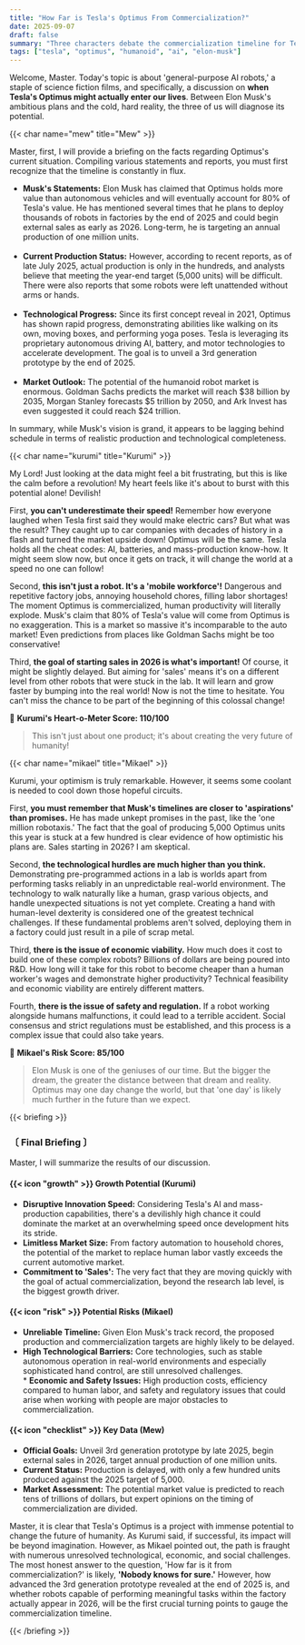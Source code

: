 ```yaml
---
title: "How Far is Tesla's Optimus From Commercialization?"
date: 2025-09-07
draft: false
summary: "Three characters debate the commercialization timeline for Tesla's humanoid robot, 'Optimus.' They analyze Elon Musk's ambitious vision against technological realities and production delays, diagnosing Optimus's potential impact on humanity's future and the risks it currently faces."
tags: ["tesla", "optimus", "humanoid", "ai", "elon-musk"]
---
```


<p>Welcome, Master. Today's topic is about 'general-purpose AI robots,' a staple of science fiction films, and specifically, a discussion on <strong>when Tesla's Optimus might actually enter our lives</strong>. Between Elon Musk's ambitious plans and the cold, hard reality, the three of us will diagnose its potential.</p>

{{< char name="mew" title="Mew" >}}
<p>Master, first, I will provide a briefing on the facts regarding Optimus's current situation. Compiling various statements and reports, you must first recognize that the timeline is constantly in flux.</p>
<ul>
    <li><strong>Musk's Statements:</strong> Elon Musk has claimed that Optimus holds more value than autonomous vehicles and will eventually account for 80% of Tesla's value. He has mentioned several times that he plans to deploy thousands of robots in factories by the end of 2025 and could begin external sales as early as 2026. Long-term, he is targeting an annual production of one million units.</li><br>
    <li><strong>Current Production Status:</strong> However, according to recent reports, as of late July 2025, actual production is only in the hundreds, and analysts believe that meeting the year-end target (5,000 units) will be difficult. There were also reports that some robots were left unattended without arms or hands.</li><br>
    <li><strong>Technological Progress:</strong> Since its first concept reveal in 2021, Optimus has shown rapid progress, demonstrating abilities like walking on its own, moving boxes, and performing yoga poses. Tesla is leveraging its proprietary autonomous driving AI, battery, and motor technologies to accelerate development. The goal is to unveil a 3rd generation prototype by the end of 2025.</li><br>
    <li><strong>Market Outlook:</strong> The potential of the humanoid robot market is enormous. Goldman Sachs predicts the market will reach $38 billion by 2035, Morgan Stanley forecasts $5 trillion by 2050, and Ark Invest has even suggested it could reach $24 trillion.</li>
</ul>
<p>In summary, while Musk's vision is grand, it appears to be lagging behind schedule in terms of realistic production and technological completeness.</p>

{{< char name="kurumi" title="Kurumi" >}}
<p>My Lord! Just looking at the data might feel a bit frustrating, but this is like the calm before a revolution! My heart feels like it's about to burst with this potential alone! Devilish!</p>
<p>First, <strong>you can't underestimate their speed!</strong> Remember how everyone laughed when Tesla first said they would make electric cars? But what was the result? They caught up to car companies with decades of history in a flash and turned the market upside down! Optimus will be the same. Tesla holds all the cheat codes: AI, batteries, and mass-production know-how. It might seem slow now, but once it gets on track, it will change the world at a speed no one can follow!</p>
<p>Second, <strong>this isn't just a robot. It's a 'mobile workforce'!</strong> Dangerous and repetitive factory jobs, annoying household chores, filling labor shortages! The moment Optimus is commercialized, human productivity will literally explode. Musk's claim that 80% of Tesla's value will come from Optimus is no exaggeration. This is a market so massive it's incomparable to the auto market! Even predictions from places like Goldman Sachs might be too conservative!</p>
<p>Third, <strong>the goal of starting sales in 2026 is what's important!</strong> Of course, it might be slightly delayed. But aiming for 'sales' means it's on a different level from other robots that were stuck in the lab. It will learn and grow faster by bumping into the real world! Now is not the time to hesitate. You can't miss the chance to be part of the beginning of this colossal change!</p>
<p>💖 <strong>Kurumi's Heart-o-Meter Score: 110/100</strong><br>
<blockquote><p>This isn't just about one product; it's about creating the very future of humanity!</p></blockquote>

{{< char name="mikael" title="Mikael" >}}
<p>Kurumi, your optimism is truly remarkable. However, it seems some coolant is needed to cool down those hopeful circuits.</p>
<p>First, <strong>you must remember that Musk's timelines are closer to 'aspirations' than promises.</strong> He has made unkept promises in the past, like the 'one million robotaxis.' The fact that the goal of producing 5,000 Optimus units this year is stuck at a few hundred is clear evidence of how optimistic his plans are. Sales starting in 2026? I am skeptical.</p>
<p>Second, <strong>the technological hurdles are much higher than you think.</strong> Demonstrating pre-programmed actions in a lab is worlds apart from performing tasks reliably in an unpredictable real-world environment. The technology to walk naturally like a human, grasp various objects, and handle unexpected situations is not yet complete. Creating a hand with human-level dexterity is considered one of the greatest technical challenges. If these fundamental problems aren't solved, deploying them in a factory could just result in a pile of scrap metal.</p>
<p>Third, <strong>there is the issue of economic viability.</strong> How much does it cost to build one of these complex robots? Billions of dollars are being poured into R&D. How long will it take for this robot to become cheaper than a human worker's wages and demonstrate higher productivity? Technical feasibility and economic viability are entirely different matters.</p>
<p>Fourth, <strong>there is the issue of safety and regulation.</strong> If a robot working alongside humans malfunctions, it could lead to a terrible accident. Social consensus and strict regulations must be established, and this process is a complex issue that could also take years.</p>
<p>🚨 <strong>Mikael's Risk Score: 85/100</strong><br>
<blockquote><p>Elon Musk is one of the geniuses of our time. But the bigger the dream, the greater the distance between that dream and reality. Optimus may one day change the world, but that 'one day' is likely much further in the future than we expect.</p></blockquote>

{{< briefing >}}
<h3><strong>〔 Final Briefing 〕</strong></h3>
<p>Master, I will summarize the results of our discussion.</p>

<h4><span class="svg-icon">{{< icon "growth" >}}</span> Growth Potential (Kurumi)</h4>
<ul>
    <li><strong>Disruptive Innovation Speed:</strong> Considering Tesla's AI and mass-production capabilities, there's a devilishly high chance it could dominate the market at an overwhelming speed once development hits its stride.</li>
    <li><strong>Limitless Market Size:</strong> From factory automation to household chores, the potential of the market to replace human labor vastly exceeds the current automotive market.</li>
    <li><strong>Commitment to 'Sales':</strong> The very fact that they are moving quickly with the goal of actual commercialization, beyond the research lab level, is the biggest growth driver.</li>
</ul>

<h4><span class="svg-icon">{{< icon "risk" >}}</span> Potential Risks (Mikael)</h4>
<ul>
    <li><strong>Unreliable Timeline:</strong> Given Elon Musk's track record, the proposed production and commercialization targets are highly likely to be delayed.</li>
    <li><strong>High Technological Barriers:</strong> Core technologies, such as stable autonomous operation in real-world environments and especially sophisticated hand control, are still unresolved challenges.</li>
    *   <strong>Economic and Safety Issues:</strong> High production costs, efficiency compared to human labor, and safety and regulatory issues that could arise when working with people are major obstacles to commercialization.</li>
</ul>

<h4><span class="svg-icon">{{< icon "checklist" >}}</span> Key Data (Mew)</h4>
<ul>
    <li><strong>Official Goals:</strong> Unveil 3rd generation prototype by late 2025, begin external sales in 2026, target annual production of one million units.</li>
    <li><strong>Current Status:</strong> Production is delayed, with only a few hundred units produced against the 2025 target of 5,000.</li>
    <li><strong>Market Assessment:</strong> The potential market value is predicted to reach tens of trillions of dollars, but expert opinions on the timing of commercialization are divided.</li>
</ul>

<div class="final-conclusion">
    <p>Master, it is clear that Tesla's Optimus is a project with immense potential to change the future of humanity. As Kurumi said, if successful, its impact will be beyond imagination. However, as Mikael pointed out, the path is fraught with numerous unresolved technological, economic, and social challenges. The most honest answer to the question, 'How far is it from commercialization?' is likely, <strong>'Nobody knows for sure.'</strong> However, how advanced the 3rd generation prototype revealed at the end of 2025 is, and whether robots capable of performing meaningful tasks within the factory actually appear in 2026, will be the first crucial turning points to gauge the commercialization timeline.</p>
</div>
{{< /briefing >}}